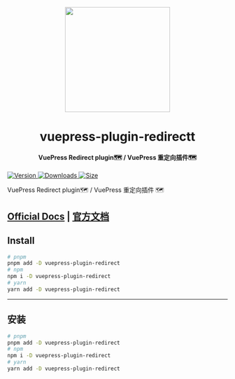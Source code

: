 <!-- markdownlint-disable -->
<p align="center">
  <img width="240" src="https://plugin-pwa2.vuejs.press/logo.svg" style="text-align: center;">
</p>
<h1 align="center">vuepress-plugin-redirectt</h1>
<h4 align="center">VuePress Redirect plugin🗺️ / VuePress 重定向插件🗺️</h4>

[![Version](https://img.shields.io/npm/v/vuepress-plugin-redirect.svg?style=flat-square&logo=npm) ![Downloads](https://img.shields.io/npm/dm/vuepress-plugin-redirect.svg?style=flat-square&logo=npm) ![Size](https://img.shields.io/bundlephobia/min/vuepress-plugin-redirect?style=flat-square&logo=npm)](https://www.npmjs.com/package/vuepress-plugin-redirect)

<!-- markdownlint-restore -->

VuePress Redirect plugin🗺️ / VuePress 重定向插件 🗺️

## [Official Docs](https://plugin-pwa2.vuejs.press/) | [官方文档](https://plugin-redirect.vuejs.press/zh/)

## Install

```bash
# pnpm
pnpm add -D vuepress-plugin-redirect
# npm
npm i -D vuepress-plugin-redirect
# yarn
yarn add -D vuepress-plugin-redirect
```

---

## 安装

```bash
# pnpm
pnpm add -D vuepress-plugin-redirect
# npm
npm i -D vuepress-plugin-redirect
# yarn
yarn add -D vuepress-plugin-redirect
```
